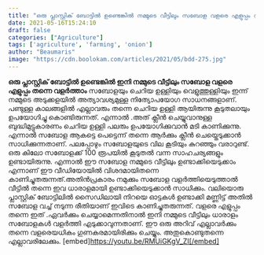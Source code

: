 ```yaml
---
title: "ഒരു പ്ലാസ്റ്റിക് ബോട്ടിൽ ഉണ്ടെങ്കിൽ നമ്മുടെ വീട്ടിലും സബോള വളരെ എളുപ്പം വളർത്താം"
date: 2021-05-16T15:24:10
draft: false
categories: ["Agriculture"]
tags: ['agriculture', 'farming', 'onion']
author: "Beaumaris"
image: "https://cdn.boolokam.com/articles/2021/05/bdd-275.jpg"
---
```


**[](https://wordpress-972788-3403151.cloudwaysapps.com/onion-bottle-farming-video/306248/bdd-2276)ഒരു പ്ലാസ്റ്റിക് ബോട്ടിൽ ഉണ്ടെങ്കിൽ ഇനി നമ്മുടെ വീട്ടിലും സബോള വളരെ എളുപ്പം തന്നെ വളർത്താം** സബോളയും ചെറിയ ഉള്ളിയും വെളുത്തുള്ളിയും ഇന്ന് നമ്മുടെ അടുക്കളയിൽ അത്യാവശ്യമുള്ള നിത്യോപയോഗ സാധനങ്ങളാണ്. പണ്ടുള്ള കാലങ്ങളിൽ എല്ലാവരും തന്നെ ചെറിയ ഉള്ളി ആയിരുന്നു കൂടുതലായും ഉപയോഗിച്ചു കൊണ്ടിരുന്നത്. എന്നാൽ .അത് ക്ലീൻ ചെയ്യുവാനുള്ള ബുദ്ധിമുട്ടുകാരണം ചെറിയ ഉള്ളി പലരും ഉപയോഗിക്കുവാൻ മടി കാണിക്കുന്നു. എന്നാൽ സബോള ആകട്ടെ പെട്ടെന്ന് തന്നെ ആർക്കും ക്ലീൻ ചെയ്തെടുക്കാൻ സാധിക്കുന്നതാണ്. പലപ്പോഴും സബോളയുടെ വില കൂടിയും കുറഞ്ഞും വരാറുണ്ട്. ഒരു കിലോ സബോളക്ക് 100 രൂപയിൽ കൂടുതൽ വന്ന സാഹചര്യങ്ങളും ഉണ്ടായിരുന്നു. എന്നാൽ ഈ സബോള നമ്മുടെ വീട്ടിലും ഉണ്ടാക്കിയെടുക്കാം എന്നാണ് ഈ വീഡിയോയിൽ വിശദമായിതന്നെ കാണിച്ചുതരുന്നത്.അതിൻപ്രകാരം നമുക്കും സബോള വളർത്തിയെടുത്താൽ വീട്ടിൽ തന്നെ ഇവ ധാരാളമായി ഉണ്ടാക്കിയെടുക്കാൻ സാധിക്കും. വലിയൊരു പ്ലാസ്റ്റിക് ബോട്ടിലിൽ സൈഡിലായി നിറയെ ഓട്ടകൾ ഉണ്ടാക്കി മണ്ണിട്ട് അതിൽ സബോള വച്ച് നടുന്ന രീതിയാണ് ഇവിടെ കാണിച്ചുതരുന്നത്. വളരെ എളുപ്പം തന്നെ ഇത് .ഏവർക്കും ചെയ്യാമെന്നതിനാൽ ഇനി നമ്മുടെ വീട്ടിലും ധാരാളം സബോളകൾ വളർത്തി എടുക്കാവുന്നതാണ്. ഈ ഒരു അറിവ് എല്ലാവർക്കും തന്നെ വളരെയധികം ഗുണകരമായിരിക്കും ചെയ്യും. അതുകൊണ്ടുതന്നെ എല്ലാവരിലേക്കും. [embed]https://youtu.be/RMUiGKgV_ZI[/embed] &nbsp;
